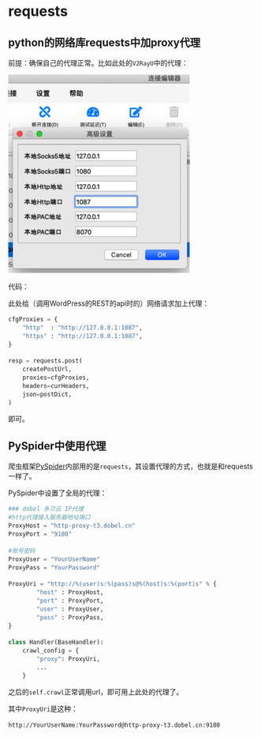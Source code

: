 # requests

## python的网络库requests中加proxy代理

前提：确保自己的代理正常。比如此处的`V2RayU`中的代理：

![v2rayu_proxy](../../../assets/img/v2rayu_proxy.png)

代码：

此处给（调用WordPress的REST的api时的）网络请求加上代理：

```python
cfgProxies = {
    "http"  : "http://127.0.0.1:1087",
    "https" : "http://127.0.0.1:1087",
}

resp = requests.post(
    createPostUrl,
    proxies=cfgProxies,
    headers=curHeaders,
    json=postDict,
)
```

即可。

## PySpider中使用代理

爬虫框架[PySpider](http://book.crifan.com/books/python_spider_pyspider/website)内部用的是`requests`，其设置代理的方式，也就是和requests一样了。

PySpider中设置了全局的代理：

```python
### dobel 多贝云 IP代理
#http代理接入服务器地址端口
ProxyHost = "http-proxy-t3.dobel.cn"
ProxyPort = "9180"

#账号密码
ProxyUser = "YourUserName"
ProxyPass = "YourPassword"

ProxyUri = "http://%(user)s:%(pass)s@%(host)s:%(port)s" % {
        "host" : ProxyHost,
        "port" : ProxyPort,
        "user" : ProxyUser,
        "pass" : ProxyPass,
}

class Handler(BaseHandler):
    crawl_config = {
        "proxy": ProxyUri,
        ...
    }
```

之后的`self.crawl`正常调用url，即可用上此处的代理了。

其中`ProxyUri`是这种：

`http://YourUserName:YourPassword@http-proxy-t3.dobel.cn:9180`
